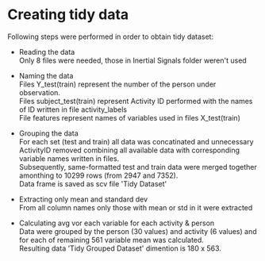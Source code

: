 # Creating tidy data

Following steps were performed in order to obtain tidy dataset:

* Reading the data<br />
Only 8 files were needed, those in Inertial Signals folder weren't used<br />

* Naming the data<br />
Files Y_test(train) represent the number of the person under observation.<br />
Files subject_test(train) represent Activity ID performed with the names of ID written in file activity_labels<br />
File features represent names of variables used in files X_test(train)<br />

* Grouping the data<br />
For each set (test and train) all data was concatinated and unnecessary ActivityID removed combining all available data with corresponding variable names written in files.<br />
Subsequently, same-formatted test and train data were merged together amonthing to 10299 rows (from 2947 and 7352).<br />
Data frame is saved as scv file 'Tidy Dataset'<br />

* Extracting only mean and standard dev<br />
From all column names only those with mean or std in it were extracted<br />

* Calculating avg vor each variable for each activity & person<br />
Data were grouped by the person (30 values) and activity (6 values) and for each of remaining 561 variable mean was calculated.<br />
Resulting data 'Tidy Grouped Dataset' dimention is 180 x 563.<br />
